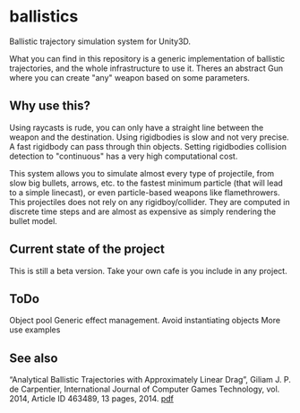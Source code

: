 # ballistics
Ballistic trajectory simulation system for Unity3D.

What you can find in this repository is a generic implementation of ballistic trajectories, and the whole infrastructure to use it.
Theres an abstract Gun where you can create "any" weapon based on some parameters.


Why use this?
-------
Using raycasts is rude, you can only have a straight line between the weapon and the destination.
Using rigidbodies is slow and not very precise. A fast rigidbody can pass through thin objects. Setting rigidbodies collision detection to "continuous" has a very high computational cost.

This system allows you to simulate almost every type of projectile, from slow big bullets, arrows, etc. to the fastest minimum particle (that will lead to a simple linecast), or even particle-based weapons like flamethrowers.
This projectiles does not rely on any rigidboy/collider. They are computed in discrete time steps and are almost as expensive as simply rendering the bullet model.


Current state of the project
------
This is still a beta version. Take your own cafe is you include in any project.


ToDo
------
Object pool
Generic effect management. Avoid instantiating objects
More use examples


See also
--------
“Analytical Ballistic Trajectories with Approximately Linear Drag”, Giliam J. P. de Carpentier, International Journal of Computer Games Technology, vol. 2014, Article ID 463489, 13 pages, 2014. [pdf](http://www.decarpentier.nl/downloads/AnalyticalBallisticTrajectoriesWithApproximatelyLinearDrag-GJPdeCarpentier.pdf)
